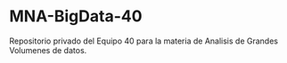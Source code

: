 # MNA-BigData-40

Repositorio privado del Equipo 40 para la materia de Analisis de Grandes Volumenes de datos.
